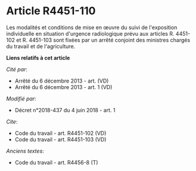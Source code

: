 # Article R4451-110

Les modalités et conditions de mise en œuvre du suivi de l'exposition individuelle en situation d'urgence radiologique prévu
aux articles R. 4451-102 et R. 4451-103 sont fixées par un arrêté conjoint des ministres chargés du travail et de
l'agriculture.

**Liens relatifs à cet article**

_Cité par_:

  - Arrêté du 6 décembre 2013 - art. (VD)
  - Arrêté du 6 décembre 2013 - art. 1 (VD)

_Modifié par_:

  - Décret n°2018-437 du 4 juin 2018 - art. 1

_Cite_:

  - Code du travail - art. R4451-102 (VD)
  - Code du travail - art. R4451-103 (VD)

_Anciens textes_:

  - Code du travail - art. R4456-8 (T)
